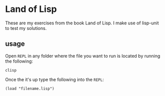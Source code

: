 # Land of Lisp
These are my exercises from the book Land of Lisp. I make use of lisp-unit to test my solutions.

## usage
Open `REPL` in any folder where the file you want to run is located by running the following:

    clisp

Once the it's up type the following into the `REPL`:

    (load "filename.lisp")


